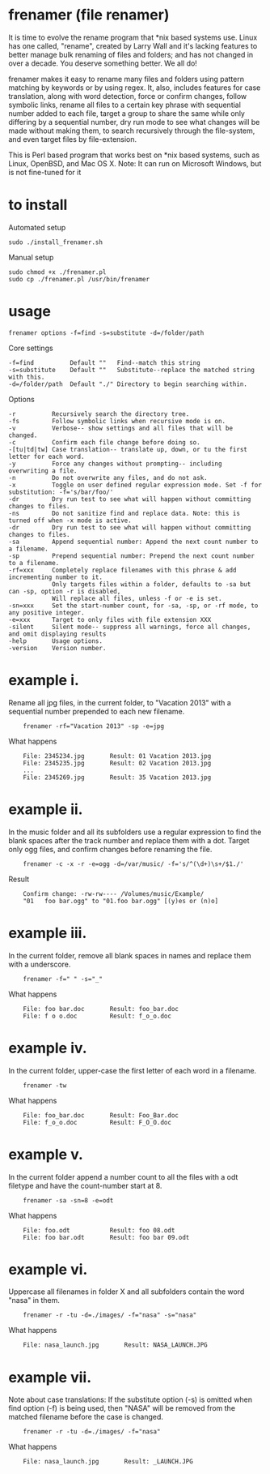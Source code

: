 frenamer (file renamer)
========
It is time to evolve the rename program that *nix based systems use. Linux has one called, "rename", created by Larry Wall 
and it's lacking features to better manage bulk renaming of files and folders; and has not changed in over a decade. 
You deserve something better. We all do!

frenamer makes it easy to rename many files and folders using pattern matching by keywords or by using regex. It, also, includes 
features for case translation, along with word detection, force or confirm changes, follow symbolic links, rename all files to a 
certain key phrase with sequential number added to each file, target a group to share the same while only differing by a 
sequential number, dry run mode to see what changes will be made without making them, to search recursively through the 
file-system, and even target files by file-extension.

This is Perl based program that works best on *nix based systems, such as Linux, OpenBSD, and Mac OS X. 
Note: It can run on Microsoft Windows, but is not fine-tuned for it

to install
=====
Automated setup

	sudo ./install_frenamer.sh

Manual setup

	sudo chmod +x ./frenamer.pl
	sudo cp ./frenamer.pl /usr/bin/frenamer

usage
=====
    frenamer options -f=find -s=substitute -d=/folder/path
    
   Core settings
  
    -f=find          Default ""   Find--match this string 
    -s=substitute    Default ""   Substitute--replace the matched string with this.
    -d=/folder/path  Default "./" Directory to begin searching within.
    
   Options
   
    -r		    Recursively search the directory tree.
    -fs		    Follow symbolic links when recursive mode is on.
    -v		    Verbose-- show settings and all files that will be changed.
    -c		    Confirm each file change before doing so.
    -[tu|td|tw] Case translation-- translate up, down, or tu the first letter for each word.
    -y		    Force any changes without prompting-- including overwriting a file.
    -n		    Do not overwrite any files, and do not ask.
    -x		    Toggle on user defined regular expression mode. Set -f for substitution: -f='s/bar/foo/'
    -dr		    Dry run test to see what will happen without committing changes to files.
    -ns		    Do not sanitize find and replace data. Note: this is turned off when -x mode is active.
	-dr		    Dry run test to see what will happen without committing changes to files.
	-sa		    Append sequential number: Append the next count number to a filename.
	-sp		    Prepend sequential number: Prepend the next count number to a filename.
	-rf=xxx		Completely replace filenames with this phrase & add incrementing number to it.
				Only targets files within a folder, defaults to -sa but can -sp, option -r is disabled,
				Will replace all files, unless -f or -e is set.
	-sn=xxx 	Set the start-number count, for -sa, -sp, or -rf mode, to any positive integer.
	-e=xxx		Target to only files with file extension XXX
    -silent	    Silent mode-- suppress all warnings, force all changes, and omit displaying results
    -help	    Usage options.
    -version    Version number.
    	
example i.
=====
   Rename all jpg files, in the current folder, to "Vacation 2013" with a sequential number 
   prepended to each new filename.
   		
   		frenamer -rf="Vacation 2013" -sp -e=jpg
   
   What happens

   		File: 2345234.jpg		Result: 01 Vacation 2013.jpg
   		File: 2345235.jpg		Result: 02 Vacation 2013.jpg
   		...
   		File: 2345269.jpg		Result: 35 Vacation 2013.jpg
	
example ii.
=====
   In the music folder and all its subfolders use a regular expression to find the blank spaces after 
   the track number and replace them with a dot. Target only ogg files, and confirm changes before 
   renaming the file.
   
    	frenamer -c -x -r -e=ogg -d=/var/music/ -f='s/^(\d+)\s+/$1./'
    	
   Result
   
    	Confirm change: -rw-rw---- /Volumes/music/Example/
       	"01   foo bar.ogg" to "01.foo bar.ogg" [(y)es or (n)o] 

example iii.
=====
   In the current folder, remove all blank spaces in names and replace them with a underscore.
   
    	frenamer -f=" "	-s="_"
   
   What happens
  
    	File: foo bar.doc       Result: foo_bar.doc
    	File: f o o.doc	        Result: f_o_o.doc

example iv.
=====
   In the current folder, upper-case the first letter of each word in a filename.
   
    	frenamer -tw
    	
   What happens
    	
    	File: foo_bar.doc  	    Result: Foo_Bar.doc
    	File: f_o_o.doc	   	    Result: F_O_O.doc

example v.
=====
   In the current folder append a number count to all the files with a odt filetype and
   have the count-number start at 8.
    	
    	frenamer -sa -sn=8 -e=odt

   What happens
   
    	File: foo.odt          	Result: foo 08.odt
		File: foo bar.odt		Result: foo bar 09.odt

example vi.
=====
   Uppercase all filenames in folder X and all subfolders contain the word "nasa" in them.
   
    	frenamer -r -tu -d=./images/ -f="nasa" -s="nasa"
    	
   What happens
    	
    	File: nasa_launch.jpg     	Result: NASA_LAUNCH.JPG

example vii.
===== 		
   Note about case translations: 
   If the substitute option (-s) is omitted when find option (-f) is being used, 
   then "NASA" will be removed from the matched filename before the case is changed.
   
    	frenamer -r -tu -d=./images/ -f="nasa"
    
   What happens
    
    	File: nasa_launch.jpg     	Result: _LAUNCH.JPG
